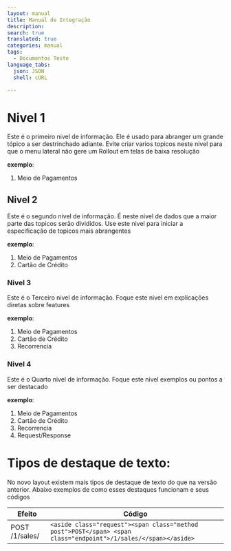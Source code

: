 ```yaml
---
layout: manual
title: Manual de Integração
description:
search: true
translated: true
categories: manual
tags:
  - Documentos Teste
language_tabs:
  json: JSON
  shell: cURL

---
```


# Nivel 1

Este é o primeiro nivel de informação. Ele é usado para abranger um grande tópico a ser destrinchado adiante.
Evite criar varios topicos neste nivel para que o menu lateral não gere um Rollout em telas de baixa resolução

**exemplo**: 

1. Meio de Pagamentos

## Nivel 2

Este é o segundo nivel de informação. É neste nivel de dados que a maior parte das topicos serão divididos. Use este nivel para iniciar a especificação de topicos mais abrangentes

**exemplo**: 

1. Meio de Pagamentos
2. Cartão de Crédito

### Nivel 3

Este é o Terceiro nivel de informação. Foque este nivel em explicações diretas sobre features

**exemplo**: 

1. Meio de Pagamentos
2. Cartão de Crédito
3. Recorrencia

### Nivel 4

Este é o Quarto nivel de informação. Foque este nivel exemplos ou pontos a ser destacado

**exemplo**: 

1. Meio de Pagamentos
2. Cartão de Crédito
3. Recorrencia
4. Request/Response

# Tipos de destaque de texto:

No novo layout existem mais tipos de destaque de texto do que na versão anterior. Abaixo exemplos de como esses destaques funcionam e seus códigos

|Efeito|Código|
|------|------|
|<aside class="request"><span class="method post">POST</span> <span class="endpoint">/1/sales/</span></aside>|`<aside class="request"><span class="method post">POST</span> <span class="endpoint">/1/sales/</span></aside>`|